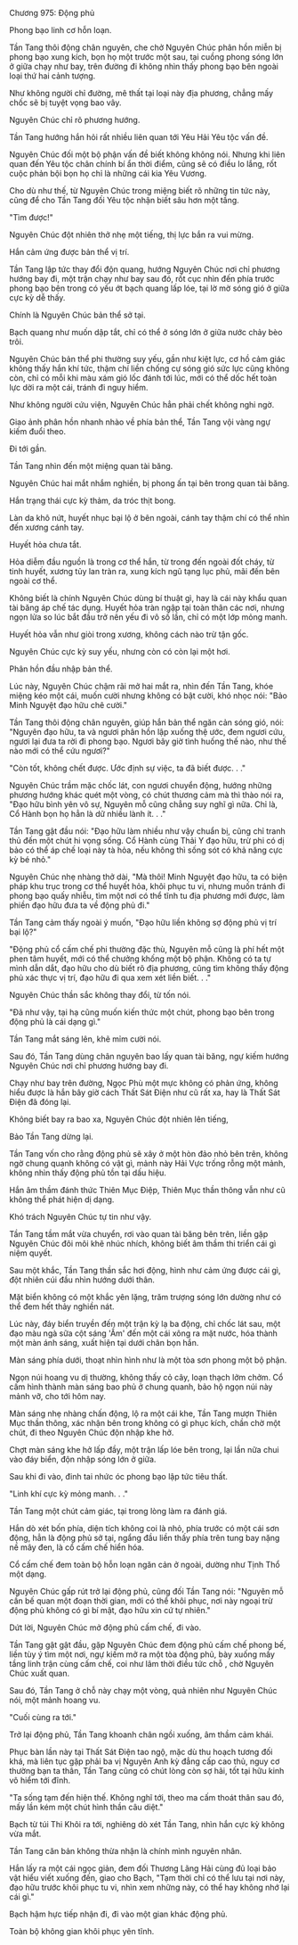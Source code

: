 




Chương 975: Động phủ


Phong bạo linh cơ hỗn loạn.

Tần Tang thôi động chân nguyên, che chở Nguyên Chúc phân hồn miễn bị phong bạo xung kích, bọn họ một trước một sau, tại cuồng phong sóng lớn ở giữa chạy như bay, trên đường đi không nhìn thấy phong bạo bên ngoài loại thứ hai cảnh tượng.

Như không người chỉ đường, mê thất tại loại này địa phương, chẳng mấy chốc sẽ bị tuyệt vọng bao vây.

Nguyên Chúc chỉ rõ phương hướng.

Tần Tang hướng hắn hỏi rất nhiều liên quan tới Yêu Hải Yêu tộc vấn đề.

Nguyên Chúc đối một bộ phận vấn đề biết không không nói. Nhưng khi liên quan đến Yêu tộc chân chính bí ẩn thời điểm, cũng sẽ có điều lo lắng, rốt cuộc phản bội bọn họ chỉ là những cái kia Yêu Vương.

Cho dù như thế, từ Nguyên Chúc trong miệng biết rõ những tin tức này, cũng để cho Tần Tang đối Yêu tộc nhận biết sâu hơn một tầng.

"Tìm được!"

Nguyên Chúc đột nhiên thở nhẹ một tiếng, thị lực bắn ra vui mừng.

Hắn cảm ứng được bản thể vị trí.

Tần Tang lập tức thay đổi độn quang, hướng Nguyên Chúc nơi chỉ phương hướng bay đi, một trận chạy như bay sau đó, rốt cục nhìn đến phía trước phong bạo bên trong có yếu ớt bạch quang lấp lóe, tại lờ mờ sóng gió ở giữa cực kỳ dễ thấy.

Chính là Nguyên Chúc bản thể sở tại.

Bạch quang như muốn dập tắt, chỉ có thể ở sóng lớn ở giữa nước chảy bèo trôi.

Nguyên Chúc bản thể phi thường suy yếu, gần như kiệt lực, cơ hồ cảm giác không thấy hắn khí tức, thậm chí liền chống cự sóng gió sức lực cũng không còn, chỉ có mỗi khi màu xám gió lốc đánh tới lúc, mới có thể dốc hết toàn lực dời ra một cái, tránh đi nguy hiểm.

Như không người cứu viện, Nguyên Chúc hẳn phải chết không nghi ngờ.

Giao ảnh phân hồn nhanh nhào về phía bản thể, Tần Tang vội vàng ngự kiếm đuổi theo.

Đi tới gần.

Tần Tang nhìn đến một miệng quan tài băng.

Nguyên Chúc hai mắt nhắm nghiền, bị phong ấn tại bên trong quan tài băng.

Hắn trạng thái cực kỳ thảm, da tróc thịt bong.

Làn da khô nứt, huyết nhục bại lộ ở bên ngoài, cánh tay thậm chí có thể nhìn đến xương cánh tay.

Huyết hỏa chưa tắt.

Hỏa diễm đầu nguồn là trong cơ thể hắn, từ trong đến ngoài đốt cháy, từ tinh huyết, xương tủy lan tràn ra, xung kích ngũ tạng lục phủ, mãi đến bên ngoài cơ thể.

Không biết là chính Nguyên Chúc dùng bí thuật gì, hay là cái này khẩu quan tài băng áp chế tác dụng. Huyết hỏa tràn ngập tại toàn thân các nơi, nhưng ngọn lửa so lúc bắt đầu trở nên yếu đi vô số lần, chỉ có một lớp mỏng manh.

Huyết hỏa vẫn như giòi trong xương, không cách nào trừ tận gốc.

Nguyên Chúc cực kỳ suy yếu, nhưng còn có còn lại một hơi.

Phân hồn đầu nhập bản thể.

Lúc này, Nguyên Chúc chậm rãi mở hai mắt ra, nhìn đến Tần Tang, khóe miệng kéo một cái, muốn cười nhưng không có bật cười, khó nhọc nói: "Bảo Minh Nguyệt đạo hữu chê cười."

Tần Tang thôi động chân nguyên, giúp hắn bản thể ngăn cản sóng gió, nói: "Nguyên đạo hữu, ta và ngươi phân hồn lập xuống thệ ước, đem ngươi cứu, ngươi lại đưa ta rời đi phong bạo. Ngươi bây giờ tình huống thế nào, như thế nào mới có thể cứu ngươi?"

"Còn tốt, không chết được. Ước định sự việc, ta đã biết được. . ."

Nguyên Chúc trầm mặc chốc lát, con ngươi chuyển động, hướng những phương hướng khác quét một vòng, có chút thương cảm mà thì thào nói ra, "Đạo hữu bình yên vô sự, Nguyên mỗ cũng chẳng suy nghĩ gì nữa. Chỉ là, Cổ Hành bọn họ hẳn là dữ nhiều lành ít. . ."

Tần Tang gật đầu nói: "Đạo hữu làm nhiều như vậy chuẩn bị, cũng chỉ tranh thủ đến một chút hi vọng sống. Cổ Hành cùng Thải Y đạo hữu, trừ phi có dị bảo có thể áp chế loại này tà hỏa, nếu không thì sống sót có khả năng cực kỳ bé nhỏ."

Nguyên Chúc nhẹ nhàng thở dài, "Mà thôi! Minh Nguyệt đạo hữu, ta có biện pháp khu trục trong cơ thể huyết hỏa, khôi phục tu vi, nhưng muốn tránh đi phong bạo quấy nhiễu, tìm một nơi có thể tĩnh tu địa phương mới được, làm phiền đạo hữu đưa ta về động phủ đi."

Tần Tang cảm thấy ngoài ý muốn, "Đạo hữu liền không sợ động phủ vị trí bại lộ?"

"Động phủ cổ cấm chế phi thường đặc thù, Nguyên mỗ cũng là phí hết một phen tâm huyết, mới có thể chưởng khống một bộ phận. Không có ta tự mình dẫn dắt, đạo hữu cho dù biết rõ địa phương, cũng tìm không thấy động phủ xác thực vị trí, đạo hữu đi qua xem xét liền biết. . ."

Nguyên Chúc thần sắc không thay đổi, từ tốn nói.

"Đã như vậy, tại hạ cũng muốn kiến thức một chút, phong bạo bên trong động phủ là cái dạng gì."

Tần Tang mắt sáng lên, khẽ mỉm cười nói.

Sau đó, Tần Tang dùng chân nguyên bao lấy quan tài băng, ngự kiếm hướng Nguyên Chúc nơi chỉ phương hướng bay đi.

Chạy như bay trên đường, Ngọc Phù một mực không có phản ứng, không hiểu được là hắn bây giờ cách Thất Sát Điện như cũ rất xa, hay là Thất Sát Điện đã đóng lại.

Không biết bay ra bao xa, Nguyên Chúc đột nhiên lên tiếng,

Bảo Tần Tang dừng lại.

Tần Tang vốn cho rằng động phủ sẽ xây ở một hòn đảo nhỏ bên trên, không ngờ chung quanh không có vật gì, mảnh này Hải Vực trống rỗng một mảnh, không nhìn thấy động phủ tồn tại dấu hiệu.

Hắn âm thầm đánh thức Thiên Mục Điệp, Thiên Mục thần thông vẫn như cũ không thể phát hiện dị dạng.

Khó trách Nguyên Chúc tự tin như vậy.

Tần Tang tầm mắt vừa chuyển, rơi vào quan tài băng bên trên, liền gặp Nguyên Chúc đôi môi khẽ nhúc nhích, không biết âm thầm thi triển cái gì niệm quyết.

Sau một khắc, Tần Tang thần sắc hơi động, hình như cảm ứng được cái gì, đột nhiên cúi đầu nhìn hướng dưới thân.

Mặt biển không có một khắc yên lặng, trăm trượng sóng lớn dường như có thể đem hết thảy nghiền nát.

Lúc này, đáy biển truyền đến một trận kỳ lạ ba động, chỉ chốc lát sau, một đạo màu ngà sữa cột sáng 'Ầm' đến một cái xông ra mặt nước, hóa thành một màn ánh sáng, xuất hiện tại dưới chân bọn hắn.

Màn sáng phía dưới, thoạt nhìn hình như là một tòa sơn phong một bộ phận.

Ngọn núi hoang vu dị thường, không thấy cỏ cây, loạn thạch lởm chởm. Cổ cấm hình thành màn sáng bao phủ ở chung quanh, bảo hộ ngọn núi này mảnh vỡ, cho tới hôm nay.

Màn sáng nhẹ nhàng chấn động, lộ ra một cái khe, Tần Tang mượn Thiên Mục thần thông, xác nhận bên trong không có gì phục kích, chần chờ một chút, đi theo Nguyên Chúc độn nhập khe hở.

Chợt màn sáng khe hở lấp đầy, một trận lấp lóe bên trong, lại lần nữa chui vào đáy biển, độn nhập sóng lớn ở giữa.

Sau khi đi vào, đinh tai nhức óc phong bạo lập tức tiêu thất.

"Linh khí cực kỳ mỏng manh. . ."

Tần Tang một chút cảm giác, tại trong lòng làm ra đánh giá.

Hắn dò xét bốn phía, diện tích không coi là nhỏ, phía trước có một cái sơn động, hẳn là động phủ sở tại, ngẩng đầu liền thấy phía trên tung bay nặng nề mây đen, là cổ cấm chế hiển hóa.

Cổ cấm chế đem toàn bộ hỗn loạn ngăn cản ở ngoài, dường như Tịnh Thổ một dạng.

Nguyên Chúc gấp rút trở lại động phủ, cũng đối Tần Tang nói: "Nguyên mỗ cần bế quan một đoạn thời gian, mới có thể khôi phục, nơi này ngoại trừ động phủ không có gì bí mật, đạo hữu xin cứ tự nhiên."

Dứt lời, Nguyên Chúc mở động phủ cấm chế, đi vào.

Tần Tang gật gật đầu, gặp Nguyên Chúc đem động phủ cấm chế phong bế, liền tùy ý tìm một nơi, ngự kiếm mở ra một tòa động phủ, bày xuống mấy tầng linh trận cùng cấm chế, coi như lâm thời điều tức chỗ , chờ Nguyên Chúc xuất quan.

Sau đó, Tần Tang ở chỗ này chạy một vòng, quả nhiên như Nguyên Chúc nói, một mảnh hoang vu.

"Cuối cùng ra tới."

Trở lại động phủ, Tần Tang khoanh chân ngồi xuống, âm thầm cảm khái.

Phục bàn lần này tại Thất Sát Điện tao ngộ, mặc dù thu hoạch tương đối khá, mà liên tục gặp phải ba vị Nguyên Anh kỳ đẳng cấp cao thủ, nguy cơ thường bạn ta thân, Tần Tang cũng có chút lòng còn sợ hãi, tốt tại hữu kinh vô hiểm tới đĩnh.

"Ta sống tạm đến hiện thế. Không nghĩ tới, theo ma cấm thoát thân sau đó, mấy lần kém một chút hình thần câu diệt."

Bạch từ túi Thi Khôi ra tới, nghiêng dò xét Tần Tang, nhìn hắn cực kỳ không vừa mắt.

Tần Tang căn bản không thừa nhận là chính mình nguyên nhân.

Hắn lấy ra một cái ngọc giản, đem đối Thương Lãng Hải cùng đủ loại bảo vật hiểu viết xuống đến, giao cho Bạch, "Tạm thời chỉ có thể lưu tại nơi này, đạo hữu trước khôi phục tu vi, nhìn xem những này, có thể hay không nhớ lại cái gì."

Bạch hậm hực tiếp nhận đi, đi vào một gian khác động phủ.

Toàn bộ không gian khôi phục yên tĩnh.




